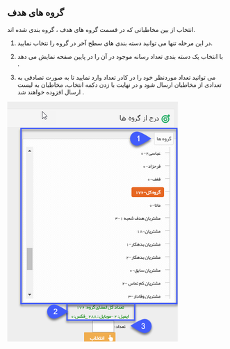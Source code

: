 ﻿## گروه های هدف

انتخاب از بین مخاطبانی که در قسمت گروه های هدف ، گروه بندی شده اند.

1. در این مرحله تنها می توانید دسته بندی های سطح آخر در گروه را نتخاب نمایید.

2.  با انتخاب یک دسته بندی تعداد رسانه موجود در آن را در پایین صفحه نمایش می دهد .

3. می توانید تعداد موردنظر خود را در کادر تعداد وارد نمایید تا به صورت تصادفی به تعدادی از مخاطبان ارسال شود و در نهایت با زدن دکمه انتخاب، مخاطبان به لیست ارسال افزوده خواهند شد . 

![](advertise-Step3SelectAudiences-bank4.png)
